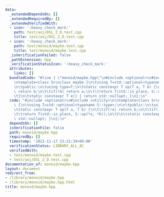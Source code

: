 ```yaml
---
data:
  _extendedDependsOn: []
  _extendedRequiredBy: []
  _extendedVerifiedWith:
  - icon: ':heavy_check_mark:'
    path: test/aoj/DSL_2_D.test.cpp
    title: test/aoj/DSL_2_D.test.cpp
  - icon: ':heavy_check_mark:'
    path: test/monoid/maybe.test.cpp
    title: test/monoid/maybe.test.cpp
  _isVerificationFailed: false
  _pathExtension: hpp
  _verificationStatusIcon: ':heavy_check_mark:'
  attributes:
    links: []
  bundledCode: "#line 1 \"monoid/maybe.hpp\"\n#include <optional>\n#include <utility>\n\
    \ntemplate<class S>\nclass maybe {\n\tusing T=std::optional<typename S::type>;\n\
    \n\tpublic:\n\tusing type=T;\n\tstatic constexpr T op(T a, T b) {\n\t\tif(!a)\
    \ return b;\n\t\tif(!b) return a;\n\t\treturn T(std::in_place, S::op(*a, *b));\n\
    \t}\n\tstatic constexpr T e() { return std::nullopt; }\n};\n"
  code: "#include <optional>\n#include <utility>\n\ntemplate<class S>\nclass maybe\
    \ {\n\tusing T=std::optional<typename S::type>;\n\n\tpublic:\n\tusing type=T;\n\
    \tstatic constexpr T op(T a, T b) {\n\t\tif(!a) return b;\n\t\tif(!b) return a;\n\
    \t\treturn T(std::in_place, S::op(*a, *b));\n\t}\n\tstatic constexpr T e() { return\
    \ std::nullopt; }\n};\n"
  dependsOn: []
  isVerificationFile: false
  path: monoid/maybe.hpp
  requiredBy: []
  timestamp: '2022-11-17 23:31:39+09:00'
  verificationStatus: LIBRARY_ALL_AC
  verifiedWith:
  - test/monoid/maybe.test.cpp
  - test/aoj/DSL_2_D.test.cpp
documentation_of: monoid/maybe.hpp
layout: document
redirect_from:
- /library/monoid/maybe.hpp
- /library/monoid/maybe.hpp.html
title: monoid/maybe.hpp
---
```

